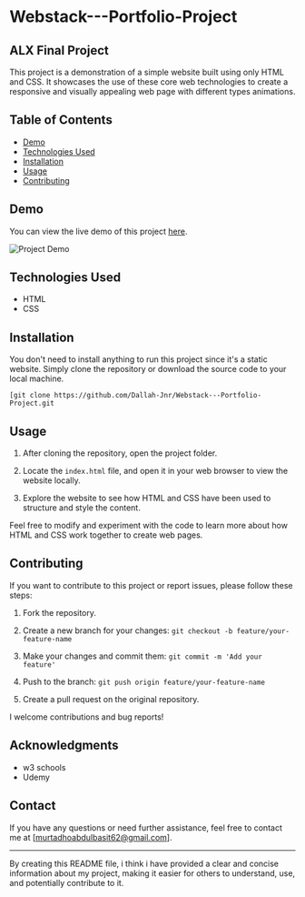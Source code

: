 
# Webstack---Portfolio-Project

## ALX Final Project

This project is a demonstration of a simple website built using only HTML and CSS. It showcases the use of these core web technologies to create a responsive and visually appealing web page with different types animations.

## Table of Contents

- [Demo](#demo)
- [Technologies Used](#technologies-used)
- [Installation](#installation)
- [Usage](#usage)
- [Contributing](#contributing)

## Demo

You can view the live demo of this project [here](https://drive.google.com/file/d/1DJREfW9JUex7O2RRdzUI__aA7PlLzCu4/view?usp=sharing).

![Project Demo](https://drive.google.com/file/d/1-6bs8NUg4y9F5ptma2FlaaDCMcqXUZXM/view?usp=sharing)

## Technologies Used

- HTML
- CSS

## Installation

You don't need to install anything to run this project since it's a static website. Simply clone the repository or download the source code to your local machine.

```shell
[git clone https://github.com/Dallah-Jnr/Webstack---Portfolio-Project.git
```

## Usage

1. After cloning the repository, open the project folder.

2. Locate the `index.html` file, and open it in your web browser to view the website locally.

3. Explore the website to see how HTML and CSS have been used to structure and style the content.

Feel free to modify and experiment with the code to learn more about how HTML and CSS work together to create web pages.

## Contributing

If you want to contribute to this project or report issues, please follow these steps:

1. Fork the repository.

2. Create a new branch for your changes: `git checkout -b feature/your-feature-name`

3. Make your changes and commit them: `git commit -m 'Add your feature'`

4. Push to the branch: `git push origin feature/your-feature-name`

5. Create a pull request on the original repository.

I welcome contributions and bug reports!


## Acknowledgments

- w3 schools
- Udemy 

## Contact

If you have any questions or need further assistance, feel free to contact me at [murtadhoabdulbasit62@gmail.com].

---

By creating this README file, i think i have provided a clear and concise information about my project, making it easier for others to understand, use, and potentially contribute to it.
